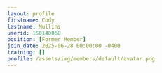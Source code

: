```yaml
---
layout: profile
firstname: Cody
lastname: Mullins
userid: 150140068
position: [Former Member]
join_date: 2025-06-28 00:00:00 -0400
training: []
profile: /assets/img/members/default/avatar.png
---
```

